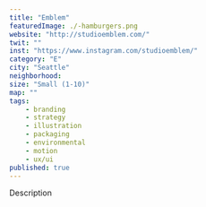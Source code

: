 ```yaml
---
title: "Emblem"
featuredImage: ./-hamburgers.png
website: "http://studioemblem.com/"
twit: ""
inst: "https://www.instagram.com/studioemblem/"
category: "E"
city: "Seattle"
neighborhood:
size: "Small (1-10)"
map: ""
tags:
    - branding
    - strategy
    - illustration
    - packaging
    - environmental
    - motion
    - ux/ui
published: true
---
```


Description
